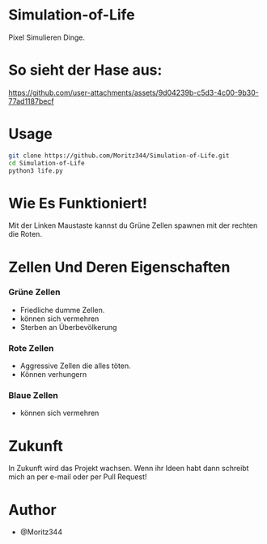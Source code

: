 # Simulation-of-Life
Pixel Simulieren Dinge.

# So sieht der Hase aus:



https://github.com/user-attachments/assets/9d04239b-c5d3-4c00-9b30-77ad1187becf


# Usage
```bash
git clone https://github.com/Moritz344/Simulation-of-Life.git
cd Simulation-of-Life
python3 life.py

```

# Wie Es Funktioniert!
Mit der Linken Maustaste kannst du Grüne Zellen spawnen mit der rechten die Roten.

# Zellen Und Deren Eigenschaften

### Grüne Zellen 
- Friedliche dumme Zellen.
- können sich vermehren
- Sterben an Überbevölkerung

### Rote Zellen
- Aggressive Zellen die alles töten.
- Können verhungern

### Blaue Zellen
- können sich vermehren

# Zukunft
In Zukunft wird das Projekt wachsen.
Wenn ihr Ideen habt dann schreibt mich an per e-mail oder per Pull Request!

# Author
- @Moritz344
